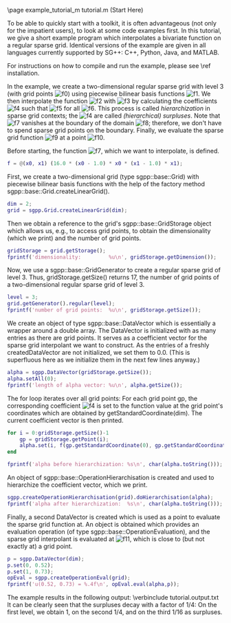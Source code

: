\page example_tutorial_m tutorial.m (Start Here)

To be able to quickly start with a toolkit, it is often advantageous
(not only for the impatient users), to look at some code examples first.
In this tutorial, we give a short example program which interpolates a
bivariate function on a regular sparse grid.
Identical versions of the example are given in all languages
currently supported by SG++: C++, Python, Java, and MATLAB.

For instructions on how to compile and run the example, please see \ref installation.

In the example, we create a two-dimensional regular sparse grid with level 3
(with grid points ![f0])
using piecewise bilinear basis functions
![f1].
We then interpolate the function
![f2]
with
![f3]
by calculating the coefficients ![f4] such that
![f5] for all ![f6].
This process is called <i>hierarchization</i> in sparse grid contexts;
the ![f4] are called <i>(hierarchical) surpluses</i>.
Note that ![f7] vanishes at the boundary of the domain ![f8];
therefore, we don't have to spend sparse grid points on the boundary.
Finally, we evaluate the sparse grid function ![f9] at a point
![f10].

Before starting, the function ![f7], which we want to interpolate, is defined.

```matlab
f = @(x0, x1) (16.0 * (x0 - 1.0) * x0 * (x1 - 1.0) * x1);
```

First, we create a two-dimensional grid (type sgpp::base::Grid)
with piecewise bilinear basis functions with the help of the factory method
sgpp::base::Grid.createLinearGrid().

```matlab
dim = 2;
grid = sgpp.Grid.createLinearGrid(dim);
```

Then we obtain a reference to the grid's
sgpp::base::GridStorage object which allows us, e.g., to access grid
points, to obtain the dimensionality (which we print) and the
number of grid points.

```matlab
gridStorage = grid.getStorage();
fprintf('dimensionality:         %u\n', gridStorage.getDimension());
```

Now, we use a sgpp::base::GridGenerator to
create a regular sparse grid of level 3.
Thus, gridStorage.getSize() returns 17, the number of grid points
of a two-dimensional regular sparse grid of level 3.

```matlab
level = 3;
grid.getGenerator().regular(level);
fprintf('number of grid points:  %u\n', gridStorage.getSize());
```

We create an object of type sgpp::base::DataVector
which is essentially a wrapper around a double array.
The DataVector is initialized with as many
entries as there are grid points. It serves as a coefficient vector for the
sparse grid interpolant we want to construct. As the entries of a
freshly createdDataVector are not initialized, we set them to
0.0. (This is superfluous here as we initialize them in the
next few lines anyway.)

```matlab
alpha = sgpp.DataVector(gridStorage.getSize());
alpha.setAll(0);
fprintf('length of alpha vector: %u\n', alpha.getSize());
```

The for loop iterates over all grid points: For each grid
point gp, the corresponding coefficient ![f4] is set to the
function value at the grid point's coordinates which are obtained by
getStandardCoordinate(dim).
The current coefficient vector is then printed.

```matlab
for i = 0:gridStorage.getSize()-1
    gp = gridStorage.getPoint(i);
    alpha.set(i, f(gp.getStandardCoordinate(0), gp.getStandardCoordinate(1)));
end

fprintf('alpha before hierarchization: %s\n', char(alpha.toString()));
```

An object of sgpp::base::OperationHierarchisation is created and used to
hierarchize the coefficient vector, which we print.

```matlab
sgpp.createOperationHierarchisation(grid).doHierarchisation(alpha);
fprintf('alpha after hierarchization:  %s\n', char(alpha.toString()));
```

Finally, a second DataVector is created which is used as a point to
evaluate the sparse grid function at. An object is obtained which
provides an evaluation operation (of type sgpp::base::OperationEvaluation),
and the sparse grid interpolant is evaluated at ![f11],
which is close to (but not exactly at) a grid point.

```matlab
p = sgpp.DataVector(dim);
p.set(0, 0.52);
p.set(1, 0.73);
opEval = sgpp.createOperationEval(grid);
fprintf('u(0.52, 0.73) = %.4f\n', opEval.eval(alpha,p));
```

The example results in the following output:
\verbinclude tutorial.output.txt
It can be clearly seen that the surpluses decay with a factor of 1/4:
On the first level, we obtain 1, on the second 1/4, and on the third
1/16 as surpluses.

[f0]: http://chart.apis.google.com/chart?cht=tx&chl=%5Cvec%7Bx%7D_j%20%5Cin%20%5B0%2C%201%5D%5E2
[f1]: http://chart.apis.google.com/chart?cht=tx&chl=%5Cvarphi_j:%20%5B0%2C%201%5D%5E2%20%5Cto%20%5Cmathbb%7BR%7D
[f2]: http://chart.apis.google.com/chart?cht=tx&chl=%0A%20%20f:%20%5B0%2C%201%5D%5E2%20%5Cto%20%5Cmathbb%7BR%7D%2C%5Cquad%0A%20%20f%28x_0%2C%20x_1%29%20%3A%3D%2016%20%28x_0%20-%201%29%20x_0%20%28x_1%20-%201%29%20x_1%0A
[f3]: http://chart.apis.google.com/chart?cht=tx&chl=%0A%20%20u:%20%5B0%2C%201%5D%5E2%20%5Cto%20%5Cmathbb%7BR%7D%2C%5Cquad%0A%20%20u%28x_0%2C%20x_1%29%20%3A%3D%20%5Csum_%7Bj%3D0%7D%5E%7BN-1%7D%20%5Calpha_j%20%5Cvarphi_j%28x_0%2C%20x_1%29%0A
[f4]: http://chart.apis.google.com/chart?cht=tx&chl=%5Calpha_j
[f5]: http://chart.apis.google.com/chart?cht=tx&chl=u%28%5Cvec%7Bx%7D_j%29%20%3D%20f%28%5Cvec%7Bx%7D_j%29
[f6]: http://chart.apis.google.com/chart?cht=tx&chl=j
[f7]: http://chart.apis.google.com/chart?cht=tx&chl=f
[f8]: http://chart.apis.google.com/chart?cht=tx&chl=%5B0%2C%201%5D%5E2
[f9]: http://chart.apis.google.com/chart?cht=tx&chl=u
[f10]: http://chart.apis.google.com/chart?cht=tx&chl=%5Cvec%7Bp%7D%20%3D%20%280.52%2C%200.73%29
[f11]: http://chart.apis.google.com/chart?cht=tx&chl=%5Cvec%7Bp%7D